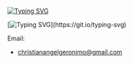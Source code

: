 [![Typing SVG](https://readme-typing-svg.herokuapp.com/?lines=Hi%20I%27m%20Christian%20Angel%20M.%20Geronimo)](https://git.io/typing-svg)

[![Typing SVG](https://readme-typing-svg.demolab.com?font=Fira+Code&weight=4000&pause=10000&width=435&lines=I+am+a+first-year+college+student+at+Tarlac+State+University%2C+where+I+am+pursuing+an+IT+degree.+In+my+free+time%2C+I+derive+pleasure+from+developing+small+projects+and+writing+codes.+I+started+to+make+coding+fun+and+easy.)](https://git.io/typing-svg)



Email:
- christianangelgeronimo@gmail.com
